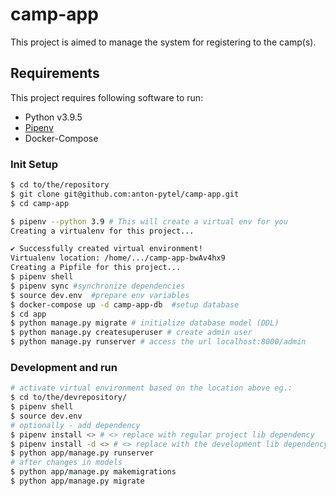 # camp-app

This project is aimed to manage the system for registering to the camp(s).

## Requirements

This project requires following software to run:

* Python v3.9.5
* [Pipenv](https://pipenv.pypa.io/en/latest/)
* Docker-Compose


### Init Setup

```bash
$ cd to/the/repository
$ git clone git@github.com:anton-pytel/camp-app.git
$ cd camp-app

$ pipenv --python 3.9 # This will create a virtual env for you
Creating a virtualenv for this project...

✔ Successfully created virtual environment!
Virtualenv location: /home/.../camp-app-bwAv4hx9
Creating a Pipfile for this project...
$ pipenv shell
$ pipenv sync #synchronize dependencies
$ source dev.env  #prepare env variables
$ docker-compose up -d camp-app-db  #setup database
$ cd app
$ python manage.py migrate # initialize database model (DDL)
$ python manage.py createsuperuser # create admin user
$ python manage.py runserver # access the url localhost:8000/admin
```

### Development and run

```bash
# activate virtual environment based on the location above eg.:
$ cd to/the/devrepository/
$ pipenv shell
$ source dev.env
# optionally - add dependency
$ pipenv install <> # <> replace with regular project lib dependency
$ pipenv install -d <> # <> replace with the development lib dependency
$ python app/manage.py runserver
# after changes in models
$ python app/manage.py makemigrations   
$ python app/manage.py migrate 
```